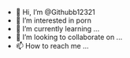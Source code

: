 - 👋 Hi, I’m @Githubb12321
- 👀 I’m interested in porn
- 🌱 I’m currently learning ...
- 💞️ I’m looking to collaborate on ...
- 📫 How to reach me ...

<!---
Githubb12321/Githubb12321 is a ✨ special ✨ repository because its `README.md` (this file) appears on your GitHub profile.
You can click the Preview link to take a look at your changes.
--->
